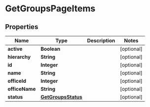 

# GetGroupsPageItems


## Properties

| Name | Type | Description | Notes |
|------------ | ------------- | ------------- | -------------|
|**active** | **Boolean** |  |  [optional] |
|**hierarchy** | **String** |  |  [optional] |
|**id** | **Integer** |  |  [optional] |
|**name** | **String** |  |  [optional] |
|**officeId** | **Integer** |  |  [optional] |
|**officeName** | **String** |  |  [optional] |
|**status** | [**GetGroupsStatus**](GetGroupsStatus.md) |  |  [optional] |



